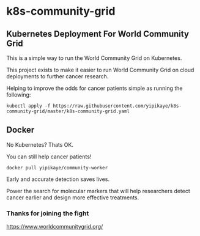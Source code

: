 # k8s-community-grid

## Kubernetes Deployment For World Community Grid

This is a simple way to run the World Community Grid on Kubernetes.

This project exists to make it easier to run World Community Grid on cloud deployments to further cancer research.

Helping to improve the odds for cancer patients simple as running the following:
```
kubectl apply -f https://raw.githubusercontent.com/yipikaye/k8s-community-grid/master/k8s-community-grid.yaml
```

## Docker
No Kubernetes? Thats OK.

You can still help cancer patients!
```
docker pull yipikaye/community-worker
```

Early and accurate detection saves lives.

Power the search for molecular markers that will help researchers detect cancer earlier and design more effective treatments.

### Thanks for joining the fight
https://www.worldcommunitygrid.org/
